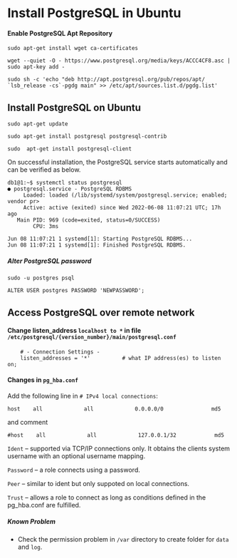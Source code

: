 # Install PostgreSQL in Ubuntu

#### Enable PostgreSQL Apt Repository

```
sudo apt-get install wget ca-certificates

wget --quiet -O - https://www.postgresql.org/media/keys/ACCC4CF8.asc | sudo apt-key add -

sudo sh -c 'echo "deb http://apt.postgresql.org/pub/repos/apt/ `lsb_release -cs`-pgdg main" >> /etc/apt/sources.list.d/pgdg.list'

```

## Install PostgreSQL on Ubuntu

```
sudo apt-get update

sudo apt-get install postgresql postgresql-contrib

sudo  apt-get install postgresql-client

```
On successful installation, the PostgreSQL service starts automatically and can be verified as below.


```
db1@1:~$ systemctl status postgresql
● postgresql.service - PostgreSQL RDBMS
     Loaded: loaded (/lib/systemd/system/postgresql.service; enabled; vendor pr>
     Active: active (exited) since Wed 2022-06-08 11:07:21 UTC; 17h ago
   Main PID: 969 (code=exited, status=0/SUCCESS)
        CPU: 3ms

Jun 08 11:07:21 1 systemd[1]: Starting PostgreSQL RDBMS...
Jun 08 11:07:21 1 systemd[1]: Finished PostgreSQL RDBMS.
```

##### Alter PostgreSQL password

   `sudo -u postgres psql`

   `ALTER USER postgres PASSWORD 'NEWPASSWORD';`



## Access PostgreSQL over remote network

#### Change listen_address `localhost to *` in  file  `/etc/postgresql/{version_number}/main/postgresql.conf`
```
    # - Connection Settings -
    listen_addresses = '*'          # what IP address(es) to listen on;     
```

#### Changes in `pg_hba.conf`

Add the following line in `# IPv4 local connections`:

	host    all             all             0.0.0.0/0               md5

and comment

	#host    all             all             127.0.0.1/32            md5


`Ident` – supported via TCP/IP connections only. It obtains the clients system username with an optional username mapping.

`Password` – a role connects using a password.

`Peer` – similar to ident but only suppoted on local connections.

`Trust` – allows a role to connect as long as conditions defined in the pg_hba.conf are fulfilled.

##### Known Problem

* Check the permission problem in `/var` directory to create folder for `data` and `log`.
